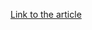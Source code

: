[Link to the article](https://www.linkedin.com/pulse/raas-avoslocker-incident-response-analysis-fl%C3%A1vio-costa?trk=articles_directory)

